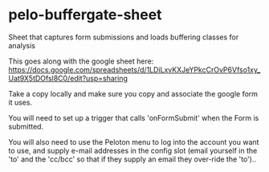 # pelo-buffergate-sheet
Sheet that captures form submissions and loads buffering classes for analysis

This goes along with the google sheet here: https://docs.google.com/spreadsheets/d/1LDiLxvKXJeYPkcCrOvP6Vfso1xy_Uat9X5tDOfsl8C0/edit?usp=sharing

Take a copy locally and make sure you copy and associate the google form it uses.

You will need to set up a trigger that calls 'onFormSubmit' when the Form is submitted.

You will also need to use the Peloton menu to log into the account you want to use, and supply e-mail addresses in the config slot (email yourself in the 'to' and the 'cc/bcc' so that if they supply an email they over-ride the 'to').. 
